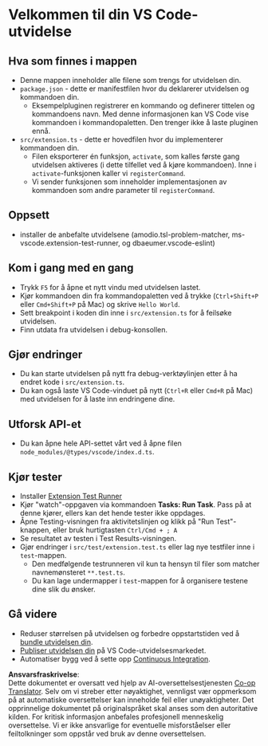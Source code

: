 <!--
CO_OP_TRANSLATOR_METADATA:
{
  "original_hash": "62b2632720dd39ef391d6b60b9b4bfb8",
  "translation_date": "2025-07-16T17:37:51+00:00",
  "source_file": "code/09.UpdateSamples/Aug/vscode/phiext/vsc-extension-quickstart.md",
  "language_code": "no"
}
-->
# Velkommen til din VS Code-utvidelse

## Hva som finnes i mappen

* Denne mappen inneholder alle filene som trengs for utvidelsen din.
* `package.json` - dette er manifestfilen hvor du deklarerer utvidelsen og kommandoen din.
  * Eksempelpluginen registrerer en kommando og definerer tittelen og kommandoens navn. Med denne informasjonen kan VS Code vise kommandoen i kommandopaletten. Den trenger ikke å laste pluginen ennå.
* `src/extension.ts` - dette er hovedfilen hvor du implementerer kommandoen din.
  * Filen eksporterer én funksjon, `activate`, som kalles første gang utvidelsen aktiveres (i dette tilfellet ved å kjøre kommandoen). Inne i `activate`-funksjonen kaller vi `registerCommand`.
  * Vi sender funksjonen som inneholder implementasjonen av kommandoen som andre parameter til `registerCommand`.

## Oppsett

* installer de anbefalte utvidelsene (amodio.tsl-problem-matcher, ms-vscode.extension-test-runner, og dbaeumer.vscode-eslint)

## Kom i gang med en gang

* Trykk `F5` for å åpne et nytt vindu med utvidelsen lastet.
* Kjør kommandoen din fra kommandopaletten ved å trykke (`Ctrl+Shift+P` eller `Cmd+Shift+P` på Mac) og skrive `Hello World`.
* Sett breakpoint i koden din inne i `src/extension.ts` for å feilsøke utvidelsen.
* Finn utdata fra utvidelsen i debug-konsollen.

## Gjør endringer

* Du kan starte utvidelsen på nytt fra debug-verktøylinjen etter å ha endret kode i `src/extension.ts`.
* Du kan også laste VS Code-vinduet på nytt (`Ctrl+R` eller `Cmd+R` på Mac) med utvidelsen for å laste inn endringene dine.

## Utforsk API-et

* Du kan åpne hele API-settet vårt ved å åpne filen `node_modules/@types/vscode/index.d.ts`.

## Kjør tester

* Installer [Extension Test Runner](https://marketplace.visualstudio.com/items?itemName=ms-vscode.extension-test-runner)
* Kjør "watch"-oppgaven via kommandoen **Tasks: Run Task**. Pass på at denne kjører, ellers kan det hende tester ikke oppdages.
* Åpne Testing-visningen fra aktivitetslinjen og klikk på "Run Test"-knappen, eller bruk hurtigtasten `Ctrl/Cmd + ; A`
* Se resultatet av testen i Test Results-visningen.
* Gjør endringer i `src/test/extension.test.ts` eller lag nye testfiler inne i `test`-mappen.
  * Den medfølgende testrunneren vil kun ta hensyn til filer som matcher navnemønsteret `**.test.ts`.
  * Du kan lage undermapper i `test`-mappen for å organisere testene dine slik du ønsker.

## Gå videre

* Reduser størrelsen på utvidelsen og forbedre oppstartstiden ved å [bundle utvidelsen din](https://code.visualstudio.com/api/working-with-extensions/bundling-extension).
* [Publiser utvidelsen din](https://code.visualstudio.com/api/working-with-extensions/publishing-extension) på VS Code-utvidelsesmarkedet.
* Automatiser bygg ved å sette opp [Continuous Integration](https://code.visualstudio.com/api/working-with-extensions/continuous-integration).

**Ansvarsfraskrivelse**:  
Dette dokumentet er oversatt ved hjelp av AI-oversettelsestjenesten [Co-op Translator](https://github.com/Azure/co-op-translator). Selv om vi streber etter nøyaktighet, vennligst vær oppmerksom på at automatiske oversettelser kan inneholde feil eller unøyaktigheter. Det opprinnelige dokumentet på originalspråket skal anses som den autoritative kilden. For kritisk informasjon anbefales profesjonell menneskelig oversettelse. Vi er ikke ansvarlige for eventuelle misforståelser eller feiltolkninger som oppstår ved bruk av denne oversettelsen.